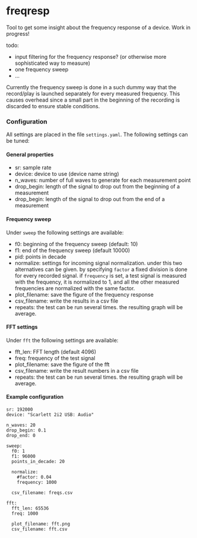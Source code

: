 # freqresp
Tool to get some insight about the frequency response of a device. Work in
progress!

todo:
- input filtering for the frequency response? (or otherwise more sophisticated way to measure)
- one frequency sweep 
- ...

Currently the frequency sweep is done in a such dummy way that the record/play is launched separately for every 
measured frequency. This causes overhead since a small part in the beginning of the recording is discarded to ensure 
stable conditions. 

### Configuration
All settings are placed in the file `settings.yaml`. The following settings can be tuned:

#### General properties
- sr: sample rate
- device: device to use (device name string)
- n\_waves: number of full waves to generate for each measurement point
- drop\_begin: length of the signal to drop out from the beginning of a
  measurement
- drop\_begin: length of the signal to drop out from the end of a measurement

#### Frequency sweep
Under `sweep` the following settings are available: 
- f0: beginning of the frequency sweep (default: 10)
- f1: end of the frequency sweep (default 10000)
- pid: points in decade 
- normalize: settings for incoming signal normalization. under this two alternatives can be given. by specifying 
`factor` a fixed division is done for every recorded signal. if `frequency` is set, a test signal is measured with the 
frequency, it is normalized to 1, and all the other measured frequencies are normalized with the same factor.
- plot_filename: save the figure of the frequency response   
- csv_filename: write the results in a csv file 
- repeats: the test can be run several times. the resulting graph will be average.

#### FFT settings
Under `fft` the following settings are available:
- fft_len: FFT length (default 4096)
- freq: frequency of the test signal
- plot_filename: save the figure of the fft 
- csv_filename: write the result numbers in a csv file
- repeats: the test can be run several times. the resulting graph will be average.

#### Example configuration
```
sr: 192000
device: "Scarlett 2i2 USB: Audio"

n_waves: 20
drop_begin: 0.1
drop_end: 0

sweep:
  f0: 1
  f1: 96000
  points_in_decade: 20

  normalize:
    #factor: 0.04
    frequency: 1000

  csv_filename: freqs.csv

fft:
  fft_len: 65536
  freq: 1000

  plot_filename: fft.png
  csv_filename: fft.csv
```
